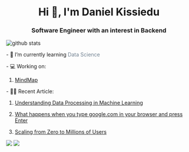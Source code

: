 <h1 align="center">Hi 👋, I'm Daniel Kissiedu</h1>
<h3 align="center">Software Engineer with an interest in Backend</h3>

<picture decoding="async" loading="lazy">
  <source media="(prefers-color-scheme: light)" srcset="https://px-profile.vercel.app/api/github-stats?username=ayyesu&screen_effect=false&background=linear-gradient(to%20bottom%20right%2C%20%2374dcc4%2C%20%234597e9)">
  <source media="(prefers-color-scheme: dark)" srcset="https://px-profile.vercel.app/api/github-stats?username=ayyesu&screen_effect=true&background=linear-gradient(to%20bottom%20right%2C%20%235580eb%2C%20%232aeeff)">
  <img alt="github stats" src="https://px-profile.vercel.app/api/github-stats?username=ayyesu&screen_effect=false&background=linear-gradient(to%20bottom%20right%2C%20%2374dcc4%2C%20%234597e9)">
</picture>


<p>
    - 🌱 I’m currently learning <span style="color: slategrey">Data Science</span>
</p>

<p> - 💻 Working on: </p>
<ol>
    <li>
        <a href="https://mindmap-di.netlify.app/" target="_blank">MindMap</a>
    </li>
</ol>

<p> - ✍🏽 Recent Article:</p>

<ol>
    <li>
        <p>
            <a href="https://medium.com/@iamdanielkissiedu/understanding-data-processing-in-machine-learning-a13aa93b613e" target="_blank">
                Understanding Data Processing in Machine Learning
            </a>
        </p>
    </li>
    <li>
        <p>
            <a href="https://medium.com/@iamdanielkissiedu/what-happens-when-you-type-google-com-in-your-browser-and-press-enter-dc3cefa3e76c" target="_blank">What happens when you type google.com in                 your browser and press Enter</a>
        </p>
    </li>
    <li>
        <p>
            <a href="https://medium.com/@iamdanielkissiedu/scaling-from-zero-to-millions-of-users-e737282247a9" target="_blank">Scaling from Zero to Millions of Users</a>
        </p>
    </li>
</ol>

![](https://github-profile-summary-cards.vercel.app/api/cards/repos-per-language?username=ayyesu&theme=github_dark)
![](https://github-profile-summary-cards.vercel.app/api/cards/most-commit-language?username=ayyesu&theme=github_dark)
